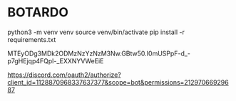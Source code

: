 # BOTARDO

python3 -m venv venv
source venv/bin/activate
pip install -r requirements.txt

MTEyODg3MDk2ODMzNzYzNzM3Nw.GBtw50.I0mUSPpF-d_-p7gHEjqp4FQpl-_EXXNYVWeEiE

https://discord.com/oauth2/authorize?client_id=1128870968337637377&scope=bot&permissions=21297066929687